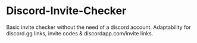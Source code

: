 # Discord-Invite-Checker
Basic invite checker without the need of a discord account. Adaptability for discord.gg links, invite codes &amp; discordapp.com/invite links.
